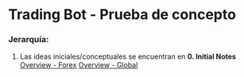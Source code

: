 # Trading Bot - Prueba de concepto

### Jerarquía:

1. Las ideas iniciales/conceptuales se encuentran en **0. Initial Notes**
	[Overview - Forex](obsidian://open?vault=trading-bot-conceptual&file=0.%20Initial%20Notes%2FOverview%20-%20Global)
	[Overview - Global](obsidian://open?vault=trading-bot-conceptual&file=0.%20Initial%20Notes%2FOverview%20-%20Global)
